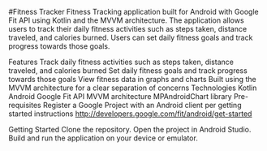 #Fitness Tracker
Fitness Tracking application built for Android with Google Fit API using Kotlin and the MVVM architecture. The application allows users to track their daily fitness activities such as steps taken, distance traveled, and calories burned. Users can set daily fitness goals and track progress towards those goals.

Features
Track daily fitness activities such as steps taken, distance traveled, and calories burned
Set daily fitness goals and track progress towards those goals
View fitness data in graphs and charts
Built using the MVVM architecture for a clear separation of concerns
Technologies
Kotlin
Android
Google Fit API
MVVM architecture
MPAndroidChart library
Pre-requisites
Register a Google Project with an Android client per getting started instructions http://developers.google.com/fit/android/get-started

Getting Started
Clone the repository.
Open the project in Android Studio.
Build and run the application on your device or emulator.
